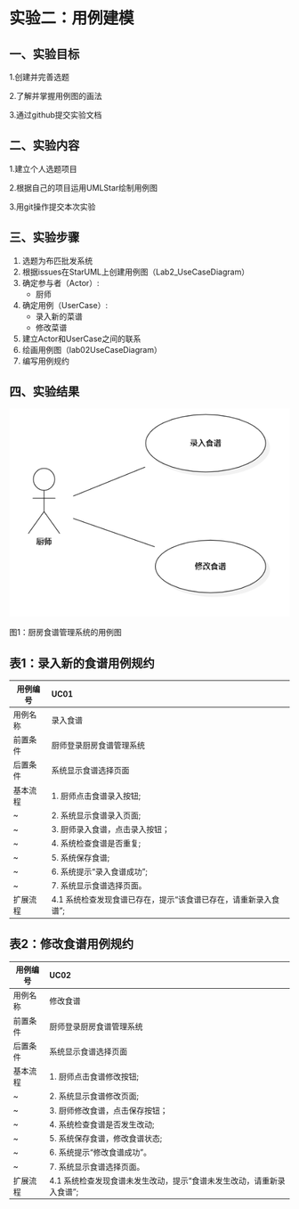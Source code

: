 # 实验二：用例建模

## 一、实验目标
1.创建并完善选题

2.了解并掌握用例图的画法

3.通过github提交实验文档

## 二、实验内容
1.建立个人选题项目

2.根据自己的项目运用UMLStar绘制用例图

3.用git操作提交本次实验

## 三、实验步骤
1. 选题为布匹批发系统
2. 根据issues在StarUML上创建用例图（Lab2_UseCaseDiagram）
3. 确定参与者（Actor）:  
      - 厨师   
4. 确定用例（UserCase）:   
      - 录入新的菜谱
      - 修改菜谱
5. 建立Actor和UserCase之间的联系
6. 绘画用例图（lab02UseCaseDiagram）
7. 编写用例规约

## 四、实验结果

 ![用例图](./lab02UseCaseDiagram.png)

图1：厨房食谱管理系统的用例图

## 表1：录入新的食谱用例规约
用例编号  | UC01 |   
-|:-|
用例名称  | 录入食谱  |   
前置条件  | 厨师登录厨房食谱管理系统 |
后置条件  |    系统显示食谱选择页面   |
基本流程  | 1. 厨师点击食谱录入按钮;  |
~| 2. 系统显示食谱录入页面;  |  
~| 3. 厨师录入食谱，点击录入按钮；  |   
~| 4. 系统检查食谱是否重复; |   
~| 5. 系统保存食谱; |
~| 6. 系统提示“录入食谱成功”; |
~| 7. 系统显示食谱选择页面。  | 
扩展流程  | 4.1 系统检查发现食谱已存在，提示“该食谱已存在，请重新录入食谱”; |
## 表2：修改食谱用例规约
用例编号  | UC02 | 
-|:-|
用例名称  | 修改食谱  |   
前置条件  | 厨师登录厨房食谱管理系统 |
后置条件  | 系统显示食谱选择页面 |
基本流程  | 1. 厨师点击食谱修改按钮;  |
~| 2. 系统显示食谱修改页面;  |  
~| 3. 厨师修改食谱，点击保存按钮；  |   
~| 4. 系统检查食谱是否发生改动;  |
~| 5. 系统保存食谱，修改食谱状态; | 
~| 6. 系统提示“修改食谱成功”。 |
~| 7. 系统显示食谱选择页面。  | 
扩展流程  | 4.1 系统检查发现食谱未发生改动，提示“食谱未发生改动，请重新录入食谱”; |